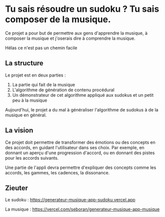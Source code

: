# Tu sais résoudre un sudoku ? Tu sais composer de la musique.

Ce projet a pour but de permettre aux gens d'apprendre la musique, à composer la musique et j'oserais dire à comprendre la musique.

Hélas ce n'est pas un chemin facile

## La structure

Le projet est en deux parties :

1. La partie qui fait de la musique
2. L'algorithme de génération de contenu procédural
3. Un démonstrateur de cet algorithme appliqué aux sudokus et un petit peu à la musique

Aujourd'hui, le projet a du mal à généraliser l'algorithme de sudokus à de la musique en général.

## La vision

Ce projet doit permettre de transformer des émotions ou des concepts en des accords, en guidant l'utilisateur dans ses choix. Par exemple, en donnant un aperçu d'une progression d'accord, ou en donnant des pistes pour les accords suivants.

Une partie de l'appli devra permettre d'expliquer des concepts comme les accords, les gammes, les cadences, la dissonance.

## Zieuter

Le sudoku : https://generateur-musique-app-sudoku.vercel.app

La musique : https://vercel.com/seboran/generateur-musique-app-musique
